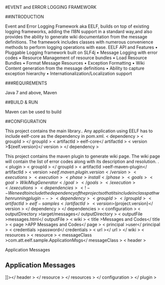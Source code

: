 #EVENT and ERROR LOGGING FRAMEWORK

##INTRODUCTION

Event and Error Logging Framework aka EELF, builds on top of existing logging frameworks, adding the I18N support in a standard way,and also provides the ability to generate wiki documentation from the message definitions. The framework includes classes with numerous convenience methods to perform logging operations with ease. EELF API and Features
• Pluggable Logging framework built on SLF4j
• Message Logging with error codes 
• Resource Management of resource bundles 
• Load Resource Bundles
• Format Message Resources
• Exception Formatting
• Wiki Content generation from the message definitions
• Ability to capture exception hierarchy
• Internationalization/Localization support


###REQUIREMENTS

Java 7 and above, Maven

##BUILD & RUN

Maven can be used to build 


##CONFIGURATION

This project contains the main library.. Any application using EELF has to include eelf-core as the dependency in pom.xml.
< dependency > 
< groupId > </ groupId > 
< artifactId > eelf-core</ artifactId > 
< version >${eelf.version}</ version > 
</ dependency >

This project contains the maven plugin to generate wiki page. The wiki page will contain the list of error codes along with 
its description and resolution. .
        < plugin > 
            < groupId >  </ groupId > 
            < artifactId >eelf-maven-plugin</ artifactId > 
            < version >${eelf.maven.plugin.version}</ version > 
            < executions > 
            < execution > 
            < phase >install</ phase > 
            < goals > 
            < goal >WikiMsgGenerator</ goal > 
            </ goals > 
            </ execution >  
          </ executions > 
          < dependencies > 
            <!-- We need to include the dependency of the project so that its include in classpath when running plugin --> 
            < dependency > 
            < groupId ></ groupId > 
            < artifactId > eelf-samples</ artifactId > 
            < version >${project.version}</ version > 
            </ dependency > 
          </ dependencies > 
          < configuration > < outputDirectory >target/messages</ outputDirectory > 
            < outputFile >messages.html</ outputFile > 
            < wiki > 
            < title >Messages and Codes</ title > 
         < page >APP Messages and Codes</ page > 
         < principal >user</ principal > 
         < credentials >password</ credentials > 
         < url ></ url > 
         </ wiki > 
         < resources > 
         < resource > 
         <!-- Provide enum class created for your application --> 
         < messageClass >com.att.eelf.sample.ApplicationMsgs</ messageClass > 
         < header ><![CDATA[<p> <ac:macro ac:name="toc"/> </p>
         <p>
         <ac:macro ac:name="anchor"> 
         <ac:default-parameter>Application Messages</ac:default-parameter> 
         </ac:macro> </p> <h2>Application Messages</h2>]]></ header > 
         </ resource > 
         </ resources > 
         </ configuration > 
         </ plugin >


